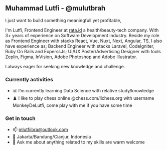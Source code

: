 ## Muhammad Lutfi - @mulutbrah

I just want to build something meaningfull yet profitable,

I'm Lutfi, Frontend Engineer at [rata.id](http://rata.id) a health/beauty-tech company. With 3+ years of experience on Software Development industry. Beside my role as Frontend Engineer with stacks React, Vue, Nuxt, Next, Angular, TS, I also have experience as; Backend Engineer with stacks Laravel, CodeIgniter, Ruby On Rails and ExperssJs; UI/UX Poster/Advertising Designer with tools Zeplin, Figma, InVision, Adobe Photoshop and Adobe Illustrator. 

I always eager for seeking new knowledge and challenge.

### Currently activities
- 📊 I’m currently learning Data Science with relative study/knowledge
- ♟️ I like to play chess online @chess.com/lichess.org with username MonkeyDeLutfi, come play with me if you have some time

### Get in touch
- 📫 mlutfiibra@outlook.com
- 📍 Jakarta/Bandung/Cianjur, Indonesia
- 💬 Ask me about anything related to my skills are warm welcome

